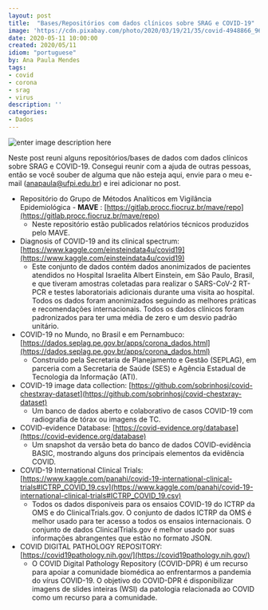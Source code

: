 ```yaml
---
layout: post
title:  "Bases/Repositórios com dados clínicos sobre SRAG e COVID-19"
image: 'https://cdn.pixabay.com/photo/2020/03/19/21/35/covid-4948866_960_720.jpg'
date: 2020-05-11 10:00:00
created: 2020/05/11
idiom: "portuguese"
by: Ana Paula Mendes
tags:
- covid
- corona
- srag
- virus
description: ''
categories:
- Dados
---
```


![enter image description here](https://cdn.pixabay.com/photo/2020/03/19/21/35/covid-4948866_960_720.jpg)

Neste post reuni alguns repositórios/bases de dados com dados clínicos sobre SRAG e COVID-19. Consegui reunir com a ajuda de outras pessoas, então se você souber de alguma que não esteja aqui, envie para o meu e-mail (anapaula@ufpi.edu.br) e irei adicionar no post.

 - Repositório do Grupo de Métodos Analíticos em Vigilância Epidemiológica - **MAVE** : [https://gitlab.procc.fiocruz.br/mave/repo](https://gitlab.procc.fiocruz.br/mave/repo)
	 - Neste repositório estão publicados relatórios técnicos produzidos pelo MAVE.
 - Diagnosis of COVID-19 and its clinical spectrum: [https://www.kaggle.com/einsteindata4u/covid19](https://www.kaggle.com/einsteindata4u/covid19)
	 - Este conjunto de dados contém dados anonimizados de pacientes atendidos no Hospital Israelita Albert Einstein, em São Paulo, Brasil, e que tiveram amostras coletadas para realizar o SARS-CoV-2 RT-PCR e testes laboratoriais adicionais durante uma visita ao hospital. Todos os dados foram anonimizados seguindo as melhores práticas e recomendações internacionais. Todos os dados clínicos foram padronizados para ter uma média de zero e um desvio padrão unitário.
 - COVID-19 no Mundo, no Brasil e em Pernambuco: [https://dados.seplag.pe.gov.br/apps/corona_dados.html](https://dados.seplag.pe.gov.br/apps/corona_dados.html)
	 - Construído pela Secretaria de Planejamento e Gestão (SEPLAG), em parceria com a Secretaria de Saúde (SES) e Agência Estadual de Tecnologia da Informação (ATI).
 - COVID-19 image data collection: [https://github.com/sobrinhosj/covid-chestxray-dataset](https://github.com/sobrinhosj/covid-chestxray-dataset)
	 - Um banco de dados aberto e colaborativo de casos COVID-19 com radiografia de tórax ou imagens de TC.
 - COVID-evidence Database: [https://covid-evidence.org/database](https://covid-evidence.org/database)
	 - Um snapshot da versão beta do banco de dados COVID-evidência BASIC, mostrando alguns dos principais elementos da evidência COVID.
 - COVID-19 International Clinical Trials: [https://www.kaggle.com/panahi/covid-19-international-clinical-trials#ICTRP_COVID_19.csv](https://www.kaggle.com/panahi/covid-19-international-clinical-trials#ICTRP_COVID_19.csv)
	 - Todos os dados disponíveis para os ensaios COVID-19 do ICTRP da OMS e do ClinicalTrials.gov. O conjunto de dados ICTRP da OMS é melhor usado para ter acesso a todos os ensaios internacionais. O conjunto de dados ClinicalTrials.gov é melhor usado por suas informações abrangentes que estão no formato JSON.
 - COVID DIGITAL PATHOLOGY REPOSITORY: [https://covid19pathology.nih.gov/](https://covid19pathology.nih.gov/)
	 - O COVID Digital Pathology Repository (COVID-DPR) é um recurso para apoiar a comunidade biomédica ao enfrentarmos a pandemia do vírus COVID-19. O objetivo do COVID-DPR é disponibilizar imagens de slides inteiras (WSI) da patologia relacionada ao COVID como um recurso para a comunidade.

